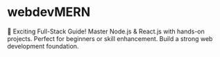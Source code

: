 # webdevMERN
🚀 Exciting Full-Stack Guide! Master Node.js &amp; React.js with hands-on projects. Perfect for beginners or skill enhancement. Build a strong web development foundation.
